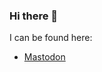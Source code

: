 ### Hi there 👋

I can be found here:

 - <a rel="me" href="https://octodon.social/@fd">Mastodon</a>
